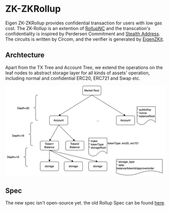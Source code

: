 # ZK-ZKRollup

Eigen ZK-ZKRollup provides confidential transaction for users with low gas cost. The ZK-Rollup is an extention of [RollupNC](https://github.com/eigmax/RollupNC) and the transcation's confidentiality is inspired by Perdersen Commitment and [Stealth Address](https://www.investopedia.com/terms/s/stealth-address-cryptocurrency.asp).
The circuits is written by Circom, and the verifier is generated by [EigenZKit](https://github.com/ieigen/EigenZKit).

## Archtecture

Apart from the TX Tree and Account Tree, we extend the operations on the leaf nodes to abstract storage layer for all kinds of assets' operation, including normal and confidential ERC20, ERC721 and Swap etc.

![arch](./docs/arch.png)


## Spec
The new spec isn't open-source yet. the old Rollup Spec can be found [here](./docs/README.old.md).
